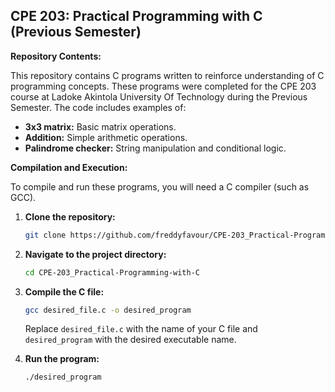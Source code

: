 ## CPE 203: Practical Programming with C (Previous Semester)

**Repository Contents:**

This repository contains C programs written to reinforce understanding of C programming concepts. These programs were completed for the CPE 203 course at Ladoke Akintola University Of Technology during the Previous Semester. The code includes examples of:

* **3x3 matrix:** Basic matrix operations.
* **Addition:** Simple arithmetic operations.
* **Palindrome checker:** String manipulation and conditional logic.

**Compilation and Execution:**

To compile and run these programs, you will need a C compiler (such as GCC).

1. **Clone the repository:**
   ```bash
   git clone https://github.com/freddyfavour/CPE-203_Practical-Programming-with-C.git
   ```

2. **Navigate to the project directory:**
   ```bash
   cd CPE-203_Practical-Programming-with-C
   ```

3. **Compile the C file:**
   ```bash
   gcc desired_file.c -o desired_program
   ```
   Replace `desired_file.c` with the name of your C file and `desired_program` with the desired executable name.

4. **Run the program:**
   ```bash
   ./desired_program
   ```
